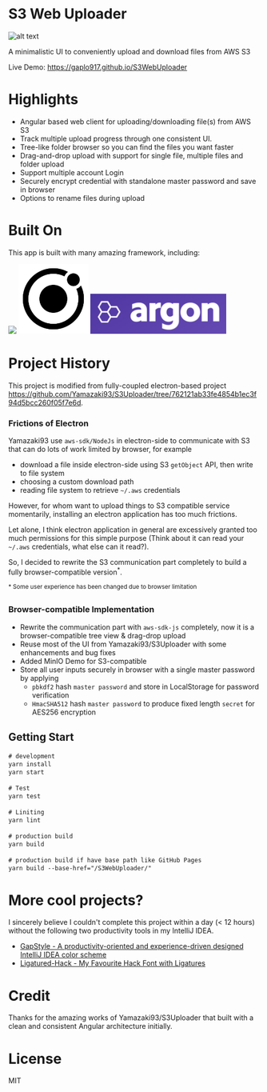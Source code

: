 # S3 Web Uploader

![alt text](misc/s3-web-uploader.gif 'Preview')

A minimalistic UI to conveniently upload and download files from AWS S3

Live Demo: https://gaplo917.github.io/S3WebUploader

# Highlights

- Angular based web client for uploading/downloading file(s) from AWS S3
- Track multiple upload progress through one consistent UI.
- Tree-like folder browser so you can find the files you want faster
- Drag-and-drop upload with support for single file, multiple files and folder upload
- Support multiple account Login
- Securely encrypt credential with standalone master password and save in browser
- Options to rename files during upload

# Built On

This app is built with many amazing framework, including:

<a href="https://angular.io/"><img src="https://angular.io/assets/images/logos/angular/angular.svg" width="150"></a>
<a href="https://ionicons.com/"><img src="misc/logo-ionic.svg" width="140"></a>
<a href="https://github.com/creativetimofficial/argon-design-system"><img src="misc/argoncss.png" height="80"></a>

# Project History

This project is modified from fully-coupled electron-based project
https://github.com/Yamazaki93/S3Uploader/tree/762121ab33fe4854b1ec3f94d5bcc260f05f7e6d.

### Frictions of Electron

Yamazaki93 use `aws-sdk/NodeJs` in electron-side to communicate with S3 that can do lots of work limited by browser, for example

- download a file inside electron-side using S3 `getObject` API, then write to file system
- choosing a custom download path
- reading file system to retrieve `~/.aws` credentials

However, for whom want to upload things to S3 compatible service momentarily, installing an electron application has too much frictions.

Let alone, I think electron application in general are excessively granted too much permissions for this simple purpose (Think
about it can read your `~/.aws` credentials, what else can it read?).

So, I decided to rewrite the S3 communication part completely to build a fully browser-compatible version<sup>\*</sup>.

<sup>\* Some user experience has been changed due to browser limitation</sup>

### Browser-compatible Implementation

- Rewrite the communication part with `aws-sdk-js` completely, now it is a browser-compatible tree view & drag-drop upload
- Reuse most of the UI from Yamazaki93/S3Uploader with some enhancements and bug fixes
- Added MinIO Demo for S3-compatible
- Store all user inputs securely in browser with a single master password by applying
  - `pbkdf2` hash `master password` and store in LocalStorage for password verification
  - `HmacSHA512` hash `master password` to produce fixed length `secret` for AES256 encryption

## Getting Start

```
# development
yarn install
yarn start

# Test
yarn test

# Liniting
yarn lint

# production build
yarn build

# production build if have base path like GitHub Pages
yarn build --base-href="/S3WebUploader/"

```

# More cool projects?

I sincerely believe I couldn't complete this project within a day (< 12 hours) without the following two productivity tools in my IntelliJ IDEA.

- [GapStyle - A productivity-oriented and experience-driven designed IntelliJ IDEA color scheme](https://github.com/gaplo917/GapStyle)
- [Ligatured-Hack - My Favourite Hack Font with Ligatures](https://github.com/gaplo917/Ligatured-Hack)

# Credit

Thanks for the amazing works of Yamazaki93/S3Uploader that built with a
clean and consistent Angular architecture initially.

# License

MIT
